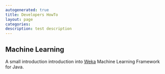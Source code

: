 ```yaml
---
autogenerated: true
title: Developers HowTo
layout: page
categories: 
description: test description
---
```


Machine Learning
----------------

A small introduction introduction into [ Weka](Using_Weka) Machine Learning Framework for Java.
